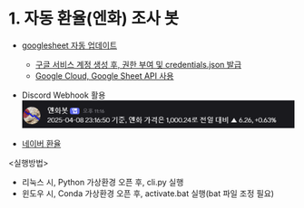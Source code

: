 # 1. 자동 환율(엔화) 조사 봇
- [googlesheet 자동 업데이트](https://docs.google.com/spreadsheets/d/1orK70n0UOnO1IegKy7jejOUBXS0q0K6QP39XYuvg_LM/edit?gid=0#gid=0)
    - [구글 서비스 계정 생성 후, 권한 부여 및 credentials.json 발급](https://cloud.google.com/iam/docs/service-accounts-create?hl=ko)
    - [Google Cloud, Google Sheet API 사용](https://developers.google.com/workspace/sheets/api/reference/rest?hl=ko)

- Discord Webhook 활용
    ![alt text](image.png)

- [네이버 환율](https://m.stock.naver.com/marketindex/exchange/FX_JPYKRW)

<실행방법>
- 리눅스 시, Python 가상환경 오픈 후, cli.py 실행
- 윈도우 시, Conda 가상환경 오픈 후, activate.bat 실행(bat 파일 조정 필요)
